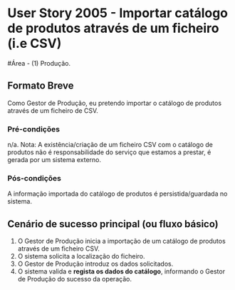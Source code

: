 # User Story 2005 - Importar catálogo de produtos através de um ficheiro (i.e CSV)#Área - (1) Produção.## Formato BreveComo Gestor de Produção, eu pretendo importar o catálogo de produtos através de um ficheiro de CSV.### Pré-condiçõesn/a.Nota: A existência/criação de um ficheiro CSV com o catálogo de produtos não é responsabilidade do serviço que estamos a prestar, é gerada por um sistema externo.### Pós-condiçõesA informação importada do catálogo de produtos é persistida/guardada no sistema.## Cenário de sucesso principal (ou fluxo básico)1. O Gestor de Produção inicia a importação de um catálogo de produtos através de um ficheiro CSV. 2. O sistema solicita a localização do ficheiro. 3. O Gestor de Produção introduz os dados solicitados. 4. O sistema valida e **regista os dados do catálogo**, informando o Gestor de Produção do sucesso da operação.